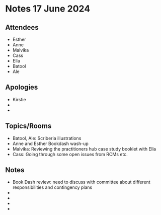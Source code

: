 # Notes 17 June 2024

## Attendees 

* Esther
* Anne
* Malvika
* Cass
* Ella
* Batool
* Ale

## Apologies

* Kirstie
*  
* 

## Topics/Rooms

* Batool, Ale: Scriberia illustrations
* Anne and Esther Bookdash wash-up
* Malvika: Reviewing the practitioners hub case study booklet with Ella
* Cass: Going through some open issues from RCMs etc.


## Notes

* Book Dash review: need to discuss with committee about different responsibilities and contingency plans
*  
*  
*  
* 